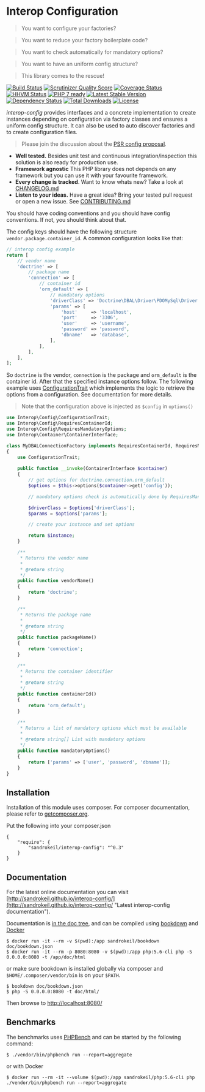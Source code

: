 # Interop Configuration

> You want to configure your factories?

> You want to reduce your factory boilerplate code?

> You want to check automatically for mandatory options?

> You want to have an uniform config structure?

> This library comes to the rescue!

[![Build Status](https://travis-ci.org/sandrokeil/interop-config.png?branch=master)](https://travis-ci.org/sandrokeil/interop-config)
[![Scrutinizer Quality Score](https://scrutinizer-ci.com/g/sandrokeil/interop-config/badges/quality-score.png?s=cdef161c14156e3e36ed0ce3d6fd7979d38d916c)](https://scrutinizer-ci.com/g/sandrokeil/interop-config/)
[![Coverage Status](https://coveralls.io/repos/sandrokeil/interop-config/badge.svg?branch=master)](https://coveralls.io/r/sandrokeil/interop-config?branch=master)
[![HHVM Status](http://hhvm.h4cc.de/badge/sandrokeil/interop-config.svg)](http://hhvm.h4cc.de/package/sandrokeil/interop-config)
[![PHP 7 ready](http://php7ready.timesplinter.ch/sandrokeil/interop-config/badge.svg)](https://travis-ci.org/sandrokeil/interop-config)
[![Latest Stable Version](https://poser.pugx.org/sandrokeil/interop-config/v/stable.png)](https://packagist.org/packages/sandrokeil/interop-config)
[![Dependency Status](https://www.versioneye.com/user/projects/53615c75fe0d0720eb00009e/badge.png)](https://www.versioneye.com/user/projects/53615c75fe0d0720eb00009e)
[![Total Downloads](https://poser.pugx.org/sandrokeil/interop-config/downloads.png)](https://packagist.org/packages/sandrokeil/interop-config)
[![License](https://poser.pugx.org/sandrokeil/interop-config/license.png)](https://packagist.org/packages/sandrokeil/interop-config)

*interop-config* provides interfaces and a concrete implementation to create instances depending on configuration via 
factory classes and ensures a uniform config structure. It can also be used to auto discover factories 
and to create configuration files.

> Please join the discussion about the [PSR config proposal](https://github.com/php-fig/fig-standards/pull/620).

 * **Well tested.** Besides unit test and continuous integration/inspection this solution is also ready for production use.
 * **Framework agnostic** This PHP library does not depends on any framework but you can use it with your favourite framework.
 * **Every change is tracked**. Want to know whats new? Take a look at [CHANGELOG.md](https://github.com/sandrokeil/interop-config/blob/master/CHANGELOG.md)
 * **Listen to your ideas.** Have a great idea? Bring your tested pull request or open a new issue. See [CONTRIBUTING.md](CONTRIBUTING.md)

You should have coding conventions and you should have config conventions. If not, you should think about that.

The config keys should have the following structure `vendor.package.container_id`.  A common configuration looks like that:

```php
// interop config example
return [
    // vendor name
    'doctrine' => [
        // package name
        'connection' => [
            // container id
            'orm_default' => [
                // mandatory options
                'driverClass' => 'Doctrine\DBAL\Driver\PDOMySql\Driver',
                'params' => [
                    'host'     => 'localhost',
                    'port'     => '3306',
                    'user'     => 'username',
                    'password' => 'password',
                    'dbname'   => 'database',
                ],
            ],
        ],
    ],
];
```

So `doctrine` is the vendor, `connection` is the package and `orm_default` is the container id. After that the specified 
instance options follow. The following example uses [ConfigurationTrait](src/ConfigurationTrait.php) which implements 
the logic to retrieve the options from a configuration. See documentation for more details.

> Note that the configuration above is injected as `$config` in `options()`

```php
use Interop\Config\ConfigurationTrait;
use Interop\Config\RequiresContainerId;
use Interop\Config\RequiresMandatoryOptions;
use Interop\Container\ContainerInterface;

class MyDBALConnectionFactory implements RequiresContainerId, RequiresMandatoryOptions
{
    use ConfigurationTrait;
    
    public function __invoke(ContainerInterface $container)
    {
        // get options for doctrine.connection.orm_default
        $options = $this->options($container->get('config'));

        // mandatory options check is automatically done by RequiresMandatoryOptions

        $driverClass = $options['driverClass'];
        $params = $options['params'];

        // create your instance and set options

        return $instance;
    }

    /**
     * Returns the vendor name
     *
     * @return string
     */
    public function vendorName()
    {
        return 'doctrine';
    }

    /**
     * Returns the package name
     *
     * @return string
     */
    public function packageName()
    {
        return 'connection';
    }

    /**
     * Returns the container identifier
     *
     * @return string
     */
    public function containerId()
    {
        return 'orm_default';
    }

    /**
     * Returns a list of mandatory options which must be available
     *
     * @return string[] List with mandatory options
     */
    public function mandatoryOptions()
    {
        return ['params' => ['user', 'password', 'dbname']];
    }
}
```

## Installation

Installation of this module uses composer. For composer documentation, please refer to
[getcomposer.org](http://getcomposer.org/).

Put the following into your composer.json

    {
        "require": {
            "sandrokeil/interop-config": "^0.3"
        }
    }

## Documentation
For the latest online documentation you can visit [http://sandrokeil.github.io/interop-config/](http://sandrokeil.github.io/interop-config/ "Latest interop-config documentation").

Documentation is [in the doc tree](doc/), and can be compiled using [bookdown](http://bookdown.io) and [Docker](https://www.docker.com/)

```console
$ docker run -it --rm -v $(pwd):/app sandrokeil/bookdown doc/bookdown.json
$ docker run -it --rm -p 8080:8080 -v $(pwd):/app php:5.6-cli php -S 0.0.0.0:8080 -t /app/doc/html
```

or make sure bookdown is installed globally via composer and `$HOME/.composer/vendor/bin` is on your `$PATH`.

```console
$ bookdown doc/bookdown.json
$ php -S 0.0.0.0:8080 -t doc/html/
```

Then browse to [http://localhost:8080/](http://localhost:8080/)

## Benchmarks
The benchmarks uses [PHPBench](https://github.com/phpbench/phpbench) and can be started by the following command:
 
```console
$ ./vendor/bin/phpbench run --report=aggregate
```
 
 or with Docker
 
```console
$ docker run --rm -it --volume $(pwd):/app sandrokeil/php:5.6-cli php ./vendor/bin/phpbench run --report=aggregate
```
